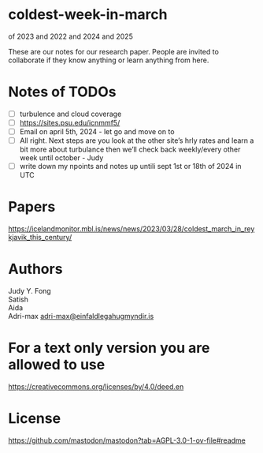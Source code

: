 # coldest-week-in-march
of 2023 and 2022 and 2024 and 2025

These are our notes for our research paper. People are invited to collaborate if they know anything or learn anything from here.

# Notes of TODOs
- [ ] turbulence and cloud coverage
- [ ] https://sites.psu.edu/icnmmf5/
- [ ] Email on april 5th, 2024 - let go and move on to
- [ ] All right. Next steps are you look at the other site’s hrly rates and learn a bit more about turbulance then we’ll check back weekly/every other week until october - Judy
- [ ] write down my npoints and notes up untili sept 1st or 18th of 2024 in UTC

# Papers
https://icelandmonitor.mbl.is/news/news/2023/03/28/coldest_march_in_reykjavik_this_century/

# Authors

Judy Y. Fong \
Satish \
Aida \
Adri-max adri-max@einfaldlegahugmyndir.is

# For a text only version you are allowed to use
https://creativecommons.org/licenses/by/4.0/deed.en

# License
https://github.com/mastodon/mastodon?tab=AGPL-3.0-1-ov-file#readme

